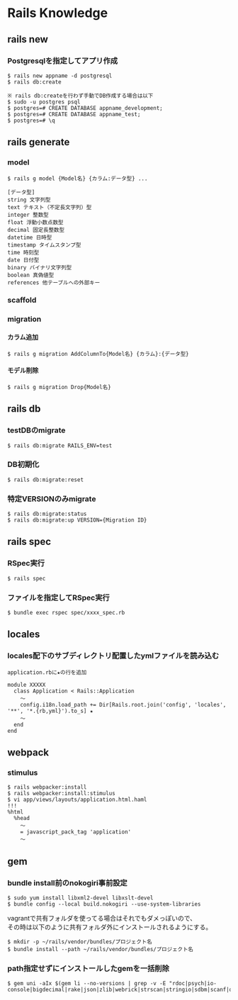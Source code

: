 # Rails Knowledge

## rails new

### Postgresqlを指定してアプリ作成
```
$ rails new appname -d postgresql
$ rails db:create

※ rails db:createを行わず手動でDB作成する場合は以下
$ sudo -u postgres psql
$ postgres=# CREATE DATABASE appname_development;
$ postgres=# CREATE DATABASE appname_test;
$ postgres=# \q
```

## rails generate

### model
```
$ rails g model {Model名} {カラム:データ型} ...

[データ型]
string 文字列型
text テキスト（不定長文字列）型
integer 整数型
float 浮動小数点数型
decimal 固定長整数型
datetime 日時型
timestamp タイムスタンプ型
time 時刻型
date 日付型
binary バイナリ文字列型
boolean 真偽値型
references 他テーブルへの外部キー
```

### scaffold

### migration

#### カラム追加
```
$ rails g migration AddColumnTo{Model名} {カラム}:{データ型} 
```

#### モデル削除
```
$ rails g migration Drop{Model名}
```

## rails db

### testDBのmigrate
```
$ rails db:migrate RAILS_ENV=test
```

### DB初期化
```
$ rails db:migrate:reset
```

### 特定VERSIONのみmigrate
```
$ rails db:migrate:status
$ rails db:migrate:up VERSION={Migration ID}
```

## rails spec

### RSpec実行
```
$ rails spec
```

### ファイルを指定してRSpec実行
```
$ bundle exec rspec spec/xxxx_spec.rb
```

## locales

### locales配下のサブディレクトリ配置したymlファイルを読み込む
```
application.rbに★の行を追加

module XXXXX
  class Application < Rails::Application
    ～
    config.i18n.load_path += Dir[Rails.root.join('config', 'locales', '**', '*.{rb,yml}').to_s] ★
    ～
  end
end
```

## webpack

### stimulus
```
$ rails webpacker:install
$ rails webpacker:install:stimulus
$ vi app/views/layouts/application.html.haml
!!!
%html
  %head
    ～
    = javascript_pack_tag 'application'
    ～
```

## gem

### bundle install前のnokogiri事前設定
```
$ sudo yum install libxml2-devel libxslt-devel
$ bundle config --local build.nokogiri --use-system-libraries
```
vagrantで共有フォルダを使ってる場合はそれでもダメっぽいので、  
その時は以下のように共有フォルダ外にインストールされるようにする。
```
$ mkdir -p ~/rails/vendor/bundles/プロジェクト名
$ bundle install --path ~/rails/vendor/bundles/プロジェクト名
```

### path指定せずにインストールしたgemを一括削除
```
$ gem uni -aIx $(gem li --no-versions | grep -v -E "rdoc|psych|io-console|bigdecimal|rake|json|zlib|webrick|strscan|stringio|sdbm|scanf|openssl|ipaddr|fileutils|fiddle|fcntl|etc|date|csv|cmath")
```
